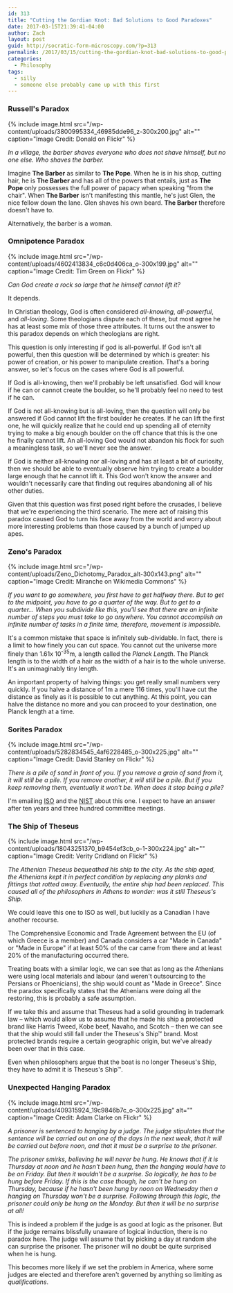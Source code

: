 ```yaml
---
id: 313
title: "Cutting the Gordian Knot: Bad Solutions to Good Paradoxes"
date: 2017-03-15T21:39:41-04:00
author: Zach
layout: post
guid: http://socratic-form-microscopy.com/?p=313
permalink: /2017/03/15/cutting-the-gordian-knot-bad-solutions-to-good-paradoxes/
categories:
  - Philosophy
tags:
  - silly
  - someone else probably came up with this first
---
```


<h3>Russell's Paradox</h3>

{% include image.html src="/wp-content/uploads/3800995334_46985dde96_z-300x200.jpg" alt="" caption="Image Credit: Donald on Flickr" %}

<em>In a village, the barber shaves everyone who does not shave himself, but no one else. Who shaves the barber.</em>

Imagine <strong>The Barber</strong> as similar to <strong>The Pope</strong>. When he is in his shop, cutting hair, he is <strong>The Barber </strong>and has all of the powers that entails, just as <strong>The Pope </strong>only possesses the full power of papacy when speaking "from the chair". When <strong>The Barber</strong> isn't manifesting this mantle, he's just Glen, the nice fellow down the lane. Glen shaves his own beard. <strong>The Barber</strong> therefore doesn't have to.

Alternatively, the barber is a woman.

<h3>Omnipotence Paradox</h3>

{% include image.html src="/wp-content/uploads/4602413834_c6c0d406ca_o-300x199.jpg" alt="" caption="Image Credit: Tim Green on Flickr" %}

<em>Can God create a rock so large that he himself cannot lift it?</em>

It depends.

In Christian theology, God is often considered <em>all-knowing</em>, <em>all-powerful</em>, and <em>all-loving</em>. Some theologians dispute each of these, but most agree he has at least some mix of those three attributes. It turns out the answer to this paradox depends on which theologians are right.

This question is only interesting if god is all-powerful. If God isn't all powerful, then this question will be determined by which is greater: his power of creation, or his power to manipulate creation. That's a boring answer, so let's focus on the cases where God is all powerful.

If God is all-knowing, then we'll probably be left unsatisfied. God will know if he can or cannot create the boulder, so he'll probably feel no need to test if he can.

If God is not all-knowing but is all-loving, then the question will only be answered if God cannot lift the first boulder he creates. If he can lift the first one, he will quickly realize that he could end up spending all of eternity trying to make a big enough boulder on the off chance that this is the one he finally cannot lift. An all-loving God would not abandon his flock for such a meaningless task, so we'll never see the answer.

If God is neither all-knowing nor all-loving and has at least a bit of curiosity, then we should be able to eventually observe him trying to create a boulder large enough that he cannot lift it. This God won't know the answer and wouldn't necessarily care that finding out requires abandoning all of his other duties.

Given that this question was first posed right before the crusades, I believe that we're experiencing the third scenario. The mere act of raising this paradox caused God to turn his face away from the world and worry about more interesting problems than those caused by a bunch of jumped up apes.

<h3>Zeno's Paradox</h3>

{% include image.html src="/wp-content/uploads/Zeno_Dichotomy_Paradox_alt-300x143.png" alt="" caption="Image Credit: Miranche on Wikimedia Commons" %}

<em>If you want to go somewhere, you first have to get halfway there. But to get to the midpoint, you have to go a quarter of the way. But to get to a quarter… When you subdivide like this, you'll see that there are an infinite number of steps you must take to go anywhere. You cannot accomplish an infinite number of tasks in a finite time, therefore, movement is impossible. </em><em> </em>

It's a common mistake that space is infinitely sub-dividable. In fact, there is a limit to how finely you can cut space. You cannot cut the universe more finely than 1.61x 10<sup>-35</sup>m, a length called the <em>Planck Length</em>. The Planck length is to the width of a hair as the width of a hair is to the whole universe. It's an unimaginably tiny length.

An important property of halving things: you get really small numbers very quickly. If you halve a distance of 1m a mere 116 times, you'll have cut the distance as finely as it is possible to cut anything. At this point, you can halve the distance no more and you can proceed to your destination, one Planck length at a time.

<h3>Sorites Paradox</h3>

{% include image.html src="/wp-content/uploads/5282834545_4af6228485_o-300x225.jpg" alt="" caption="Image Credit: David Stanley on Flickr" %}

<em>There is a pile of sand in front of you. If you remove a grain of sand from it, it will still be a pile. If you remove another, it will still be a pile. But if you keep removing them, eventually it won't be. When does it stop being a pile?</em>

I'm emailing <a href="https://www.iso.org/home.html">ISO</a> and the <a href="https://www.nist.gov/">NIST</a> about this one. I expect to have an answer after ten years and three hundred committee meetings.

<h3>The Ship of Theseus</h3>

{% include image.html src="/wp-content/uploads/18043251370_b9454ef3cb_o-1-300x224.jpg" alt="" caption="Image Credit: Verity Cridland on Flickr" %}

<em>The Athenian Theseus bequeathed his ship to the city. As the ship aged, the Athenians kept it in perfect condition by replacing any planks and fittings that rotted away. Eventually, the entire ship had been replaced. This caused all of the philosophers in Athens to wonder: was it still Theseus's Ship.</em>

We could leave this one to ISO as well, but luckily as a Canadian I have another recourse.

The Comprehensive Economic and Trade Agreement between the EU (of which Greece is a member) and Canada considers a car "Made in Canada" or "Made in Europe" if at least 50% of the car came from there and at least 20% of the manufacturing occurred there.

Treating boats with a similar logic, we can see that as long as the Athenians were using local materials and labour (and weren't outsourcing to the Persians or Phoenicians), the ship would count as "Made in Greece". Since the paradox specifically states that the Athenians were doing all the restoring, this is probably a safe assumption.

If we take this and assume that Theseus had a solid grounding in trademark law – which would allow us to assume that he made his ship a protected brand like Harris Tweed, Kobe beef, Navaho, and Scotch – then we can see that the ship would still fall under the Theseus's Ship™ brand. Most protected brands require a certain geographic origin, but we've already been over that in this case.

Even when philosophers argue that the boat is no longer Theseus's Ship, they have to admit it is Theseus's Ship™.

<h3>Unexpected Hanging Paradox</h3>

{% include image.html src="/wp-content/uploads/409315924_19c9846b7c_o-300x225.jpg" alt="" caption="Image Credit: Adam Clarke on Flickr" %}

<em>A prisoner is sentenced to hanging by a judge. The judge stipulates that the sentence will be carried out on one of the days in the next week, that it will be carried out before noon, and that it must be a surprise to the prisoner. </em>

<em>The prisoner smirks, believing he will never be hung. He knows that if it is Thursday at noon and he hasn't been hung, then the hanging would have to be on Friday. But then it wouldn't be a surprise. So logically, he has to be hung before Friday. If this is the case though, he can't be hung on Thursday, because if he hasn't been hung by noon on Wednesday then a hanging on Thursday won't be a surprise. Following through this logic, the prisoner could only be hung on the Monday. But then it will be no surprise at all!</em>

This is indeed a problem if the judge is as good at logic as the prisoner. But if the judge remains blissfully unaware of logical induction, there is no paradox here. The judge will assume that by picking a day at random she can surprise the prisoner. The prisoner will no doubt be quite surprised when he is hung.

This becomes more likely if we set the problem in America, where some judges are elected and therefore aren't governed by anything so limiting as <em>qualifications</em>.
